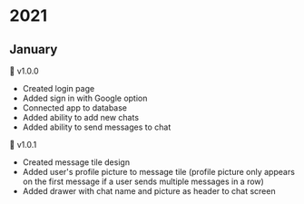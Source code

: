 # 2021
## January
📍 v1.0.0
- Created login page
- Added sign in with Google option
- Connected app to database
- Added ability to add new chats
- Added ability to send messages to chat

📍 v1.0.1
- Created message tile design
- Added user's profile picture to
  message tile (profile picture only
  appears on the first message if a
  user sends multiple messages in a row)
- Added drawer with chat name and picture
  as header to chat screen
